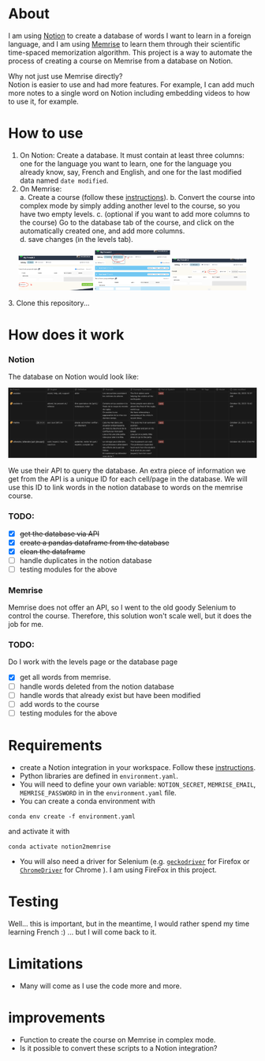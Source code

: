 # About

I am using [Notion](https://www.notion.so/) to create a database of words I want to learn in a foreign language, and I am using [Memrise](https://www.memrise.com/) to learn them through their scientific time-spaced memorization algorithm.
This project is a way to automate the process of creating a course on Memrise from a database on Notion.

Why not just use Memrise directly?  
Notion is easier to use and had more features. For example, I can add much more notes to a single word on Notion including embedding videos to how to use it, for example.

# How to use

1. On Notion: Create a database. It must contain at least three columns: one for the language you want to learn, one for the language you already know, say, French and English, and one for the last modified data named `date modified`.
2. On Memrise:  
    a. Create a course (follow these [instructions]()). 
    b. Convert the course into complex mode by simply adding another level to the course, so you have two empty levels.
    c. (optional if you want to add more columns to the course) Go to the database tab of the course, and click on the automatically created one, and add more columns.  
    d. save changes (in the levels tab).
<p align="center">
  <img src="./images/add_level.png" width="30%" />
  <img src="./images/open_db.png" width="30%" /> 
  <img src="./images/add_column_db.png" width="30%" />
</p>
3. Clone this repository...

# How does it work
### Notion
The database on Notion would look like:

![Notion database](images/database_example.png)

We use their API to query the database. An extra piece of information we get from the API is a unique ID for each cell/page in the database. We will use this ID to link words in the notion database to words on the memrise course.


### TODO:
- [x] ~~get the database via API~~
- [x] ~~create a pandas dataframe from the database~~
- [x] ~~clean the dataframe~~
- [ ] handle duplicates in the notion database
- [ ] testing modules for the above

### Memrise
Memrise does not offer an API, so I went to the old goody Selenium to control the course. Therefore, this solution won't scale well, but it does the job for me.
### TODO:
Do I work with the levels page or the database page
- [x] get all words from memrise.
- [ ] handle words deleted from the notion database
- [ ] handle words that already exist but have been modified
- [ ] add words to the course
- [ ] testing modules for the above

# Requirements
- create a Notion integration in your workspace. Follow these [instructions](https://developers.notion.com/docs/create-a-notion-integration).
- Python libraries are defined in `environment.yaml`. 
- You will need to define your own variable:
`NOTION_SECRET`, `MEMRISE_EMAIL`, `MEMRISE_PASSWORD` in in the `environment.yaml` file.
- You can create a conda environment with 
```
conda env create -f environment.yaml
``` 
and activate it with 
```
conda activate notion2memrise
``` 
- You will also need a driver for Selenium (e.g. [`geckodriver`](https://firefox-source-docs.mozilla.org/testing/geckodriver/Support.html) for Firefox or [`ChromeDriver`](https://chromedriver.chromium.org/getting-started) for Chrome ). I am using FireFox in this project.

# Testing 

Well... this is important, but in the meantime, I would rather spend my time learning French :) ... but I will come back to it.

# Limitations
- Many will come as I use the code more and more.

# improvements
- Function to create the course on Memrise in complex mode.
- Is it possible to convert these scripts to a Notion integration?